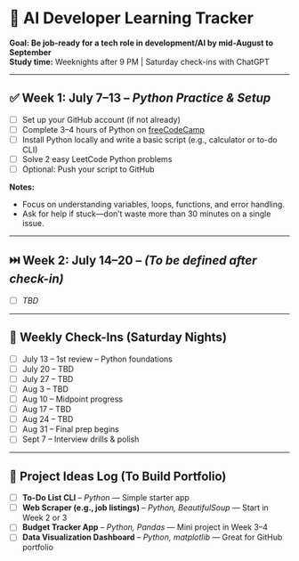 
# 🧠 AI Developer Learning Tracker
**Goal: Be job-ready for a tech role in development/AI by mid-August to September**  
**Study time:** Weeknights after 9 PM | Saturday check-ins with ChatGPT

---

## ✅ Week 1: July 7–13 – *Python Practice & Setup*

- [ ] Set up your GitHub account (if not already)
- [ ] Complete 3–4 hours of Python on [freeCodeCamp](https://www.freecodecamp.org/learn/scientific-computing-with-python/)
- [ ] Install Python locally and write a basic script (e.g., calculator or to-do CLI)
- [ ] Solve 2 easy LeetCode Python problems
- [ ] Optional: Push your script to GitHub

**Notes:**  
- Focus on understanding variables, loops, functions, and error handling.  
- Ask for help if stuck—don’t waste more than 30 minutes on a single issue.

---

## ⏭️ Week 2: July 14–20 – *(To be defined after check-in)*

- [ ] _TBD_

---

## 📅 Weekly Check-Ins (Saturday Nights)

- [ ] July 13 – 1st review – Python foundations
- [ ] July 20 – TBD
- [ ] July 27 – TBD
- [ ] Aug 3 – TBD
- [ ] Aug 10 – Midpoint progress
- [ ] Aug 17 – TBD
- [ ] Aug 24 – TBD
- [ ] Aug 31 – Final prep begins
- [ ] Sept 7 – Interview drills & polish

---

## 📁 Project Ideas Log (To Build Portfolio)

- [ ] **To-Do List CLI** – *Python* — Simple starter app
- [ ] **Web Scraper (e.g., job listings)** – *Python, BeautifulSoup* — Start in Week 2 or 3
- [ ] **Budget Tracker App** – *Python, Pandas* — Mini project in Week 3–4
- [ ] **Data Visualization Dashboard** – *Python, matplotlib* — Great for GitHub portfolio
